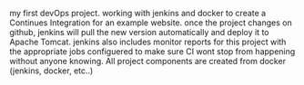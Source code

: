 my first devOps project.
working with jenkins and docker to create a Continues Integration for an example website.
once the project changes on github, jenkins will pull the new version automatically and deploy it to Apache Tomcat.
jenkins also includes monitor reports for this project with the appropriate jobs configuered to make sure CI wont stop from happening without anyone knowing. 
All project components are created from docker (jenkins, docker, etc..)
